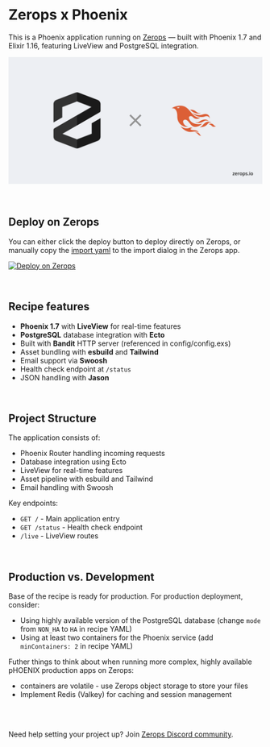 # Zerops x Phoenix
This is a Phoenix application running on [Zerops](https://zerops.io) — built with Phoenix 1.7 and Elixir 1.16, featuring LiveView and PostgreSQL integration.

![phoenix](https://github.com/zeropsio/recipe-shared-assets/blob/main/covers/svg/cover-phoenix.svg)

<br />

## Deploy on Zerops
You can either click the deploy button to deploy directly on Zerops, or manually copy the [import yaml](zerops.yml) to the import dialog in the Zerops app.

[![Deploy on Zerops](https://github.com/zeropsio/recipe-shared-assets/blob/main/deploy-button/green/deploy-button.svg)](https://app.zerops.io/recipe/elixir)

<br/>

## Recipe features
- **Phoenix 1.7** with **LiveView** for real-time features
- **PostgreSQL** database integration with **Ecto**
- Built with **Bandit** HTTP server (referenced in config/config.exs)
- Asset bundling with **esbuild** and **Tailwind**
- Email support via **Swoosh**
- Health check endpoint at `/status`
- JSON handling with **Jason**

<br/>

## Project Structure
The application consists of:
- Phoenix Router handling incoming requests
- Database integration using Ecto
- LiveView for real-time features
- Asset pipeline with esbuild and Tailwind
- Email handling with Swoosh

Key endpoints:
- `GET /` - Main application entry
- `GET /status` - Health check endpoint
- `/live` - LiveView routes

<br/>

## Production vs. Development
Base of the recipe is ready for production. For production deployment, consider:

- Using highly available version of the PostgreSQL database (change `mode` from `NON_HA` to `HA` in recipe YAML)
- Using at least two containers for the Phoenix service (add `minContainers: 2` in recipe YAML)

Futher things to think about when running more complex, highly available pHOENIX production apps on Zerops:

- containers are volatile - use Zerops object storage to store your files
- Implement Redis (Valkey) for caching and session management

<br/>
<br/>

Need help setting your project up? Join [Zerops Discord community](https://discord.com/invite/WDvCZ54).